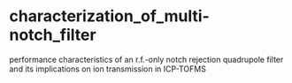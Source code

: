 # characterization_of_multi-notch_filter
performance characteristics of an r.f.-only notch rejection quadrupole filter and its implications on ion transmission in ICP-TOFMS
